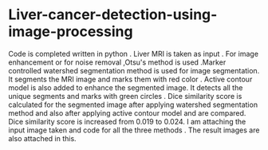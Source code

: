 # Liver-cancer-detection-using-image-processing

Code is completed written in python . Liver MRI is taken as input . For image enhancement  or for noise removal ,Otsu's method is used .Marker controlled watershed segmentation method is used for image segmentation. It segments the MRI image and marks them with red color . Active contour model is also added to enhance the segmented image. It detects all the unique segments and marks with green circles . Dice similarity score is calculated for the segmented image after applying watershed segmentation method and also after applying active contour model and are compared. Dice similarity score is increased from 0.019 to 0.024. 
I am attaching the input image taken and code for all the three methods .
The result images are also attached in this.

